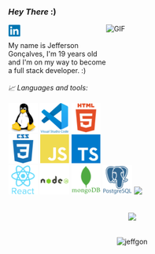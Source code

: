 ### <b><i>Hey There</i></b> :)
<img align="right" alt="GIF" src="https://i.pinimg.com/originals/c5/d6/8e/c5d68e3f92b74f875e9eaa71e7afaf72.gif" width="305" height="225" />
<a href="https://www.linkedin.com/in/jeffgonlima/">
  <img align="left" alt="Jeff's LinkedIN" width="25px" src="https://raw.githubusercontent.com/devicons/devicon/1119b9f84c0290e0f0b38982099a2bd027a48bf1/icons/linkedin/linkedin-original.svg" />
</a>
<br></br>
My name is Jefferson Gonçalves, I'm 19 years old and I'm on my way to become a full stack developer. :)
<br></br>
<i>📈  Languages and tools:</i>  
<br></br>
<div>
  <code><img height="60" src="https://raw.githubusercontent.com/devicons/devicon/1119b9f84c0290e0f0b38982099a2bd027a48bf1/icons/linux/linux-original.svg"></code>
  <code><img height="60" src="https://raw.githubusercontent.com/devicons/devicon/master/icons/vscode/vscode-original-wordmark.svg"></code>
  <code><img height="60" src="https://raw.githubusercontent.com/devicons/devicon/1119b9f84c0290e0f0b38982099a2bd027a48bf1/icons/html5/html5-plain-wordmark.svg"></code>
  <code><img height="60" src="https://raw.githubusercontent.com/devicons/devicon/1119b9f84c0290e0f0b38982099a2bd027a48bf1/icons/css3/css3-plain-wordmark.svg"></code>
  <code><img height="60" src="https://raw.githubusercontent.com/devicons/devicon/1119b9f84c0290e0f0b38982099a2bd027a48bf1/icons/javascript/javascript-plain.svg"></code>
  <code><img height="60" src="https://raw.githubusercontent.com/devicons/devicon/master/icons/typescript/typescript-original.svg"></code>
  <code><img height="60" src="https://raw.githubusercontent.com/devicons/devicon/master/icons/react/react-original-wordmark.svg"></code>
  <code><img height="60" src="https://raw.githubusercontent.com/devicons/devicon/1119b9f84c0290e0f0b38982099a2bd027a48bf1/icons/nodejs/nodejs-original-wordmark.svg"></code>
  <code><img height="60" src="https://raw.githubusercontent.com/devicons/devicon/master/icons/mongodb/mongodb-plain-wordmark.svg"></code>
  <code><img height="60" src="https://raw.githubusercontent.com/devicons/devicon/master/icons/postgresql/postgresql-plain-wordmark.svg"></code>
  <code><img height="45" src="https://camo.githubusercontent.com/87724523063a50fdb4afb3e99a06d7c23d5853c41226e8f48b3ef5035db0e894/68747470733a2f2f692e696d6775722e636f6d2f774434725674342e706e67"></code>
 </div>
<br></br>

<div align="center">
<a href="https://github.com/jeffgon/github-readme-stats"><img src="https://github-readme-stats.vercel.app/api/top-langs/?username=jeffgon&layout=compact&theme=gotham&hide_border=true"/></a>
<br></br>
<p align="center"><img src="https://github-readme-stats.vercel.app/api?username=jeffgon&show_icons=true&theme=gotham" alt="jeffgon" /
</div>
